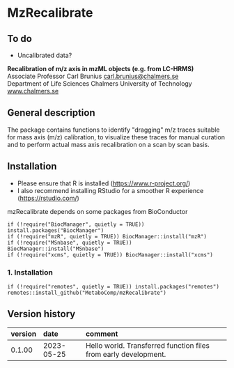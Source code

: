 # MzRecalibrate

## To do
- Uncalibrated data?

**Recalibration of m/z axis in mzML objects (e.g. from LC-HRMS)**  
Associate Professor Carl Brunius  <carl.brunius@chalmers.se>  
Department of Life Sciences
Chalmers University of Technology www.chalmers.se

## General description
The package contains functions to identify "dragging" m/z traces
suitable for mass axis (m/z) calibration, to visualize these traces for manual curation
and to perform actual mass axis recalibration on a scan by scan basis.

## Installation
- Please ensure that R is installed (https://www.r-project.org/)
- I also recommend installing RStudio for a smoother R experience (https://rstudio.com/) 

mzRecalibrate depends on some packages from BioConductor
```
if (!require("BiocManager", quietly = TRUE)) install.packages("BiocManager")
if (!require("mzR", quietly = TRUE)) BiocManager::install("mzR")
if (!require("MSnbase", quietly = TRUE)) BiocManager::install("MSnbase")
if (!require("xcms", quietly = TRUE)) BiocManager::install("xcms")
```

### 1. Installation
```
if (!require("remotes", quietly = TRUE)) install.packages("remotes")
remotes::install_github("MetaboComp/mzRecalibrate")
```

## Version history
version | date | comment
:------ | :--- | :------
0.1.00  | 2023-05-25 | Hello world. Transferred function files from early development.
